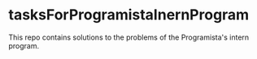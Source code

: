 # tasksForProgramistaInernProgram

This repo contains solutions to the problems of the Programista's intern program.
